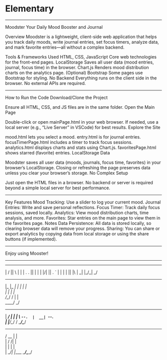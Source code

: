 # Elementary
_______________________________________________
Moodster
Your Daily Mood Booster and Journal

Overview
Moodster is a lightweight, client-side web application that helps you track daily moods, write journal entries, set focus timers, analyze data, and mark favorite entries—all without a complex backend.

Tools & Frameworks Used
HTML, CSS, JavaScript
Core web technologies for the front-end pages.
LocalStorage
Saves all user data (mood entries, journal, focus time) in the browser.
Chart.js
Renders mood distribution charts on the analytics page.
(Optional) Bootstrap
Some pages use Bootstrap for styling.
No Backend
Everything runs on the client side in the browser.
No external APIs are required.
________________________________________________
How to Run the Code
Download/Clone the Project

Ensure all HTML, CSS, and JS files are in the same folder.
Open the Main Page

Double-click or open mainPage.html in your web browser.
If needed, use a local server (e.g., “Live Server” in VSCode) for best results.
Explore the Site

mood.html lets you select a mood.
entry.html is for journal entries.
focusTimerPage.html includes a timer to track focus sessions.
analytics.html displays charts and stats using Chart.js.
favoritesPage.html shows starred (favorite) entries.
LocalStorage Data

Moodster saves all user data (moods, journals, focus time, favorites) in your browser’s LocalStorage.
Closing or refreshing the page preserves data unless you clear your browser’s storage.
No Complex Setup

Just open the HTML files in a browser.
No backend or server is required beyond a simple local server for best performance.
____________________________________________________

Key Features
Mood Tracking: Use a slider to log your current mood.
Journal Entries: Write and save personal reflections.
Focus Timer: Track daily focus sessions, saved locally.
Analytics: View mood distribution charts, time analysis, and more.
Favorites: Star entries on the main page to view them in the favorites page.
Notes
Data Persistence: All data is stored locally, so clearing browser data will remove your progress.
Sharing: You can share or export analytics by copying data from local storage or using the share buttons (if implemented).
___________________________________________________

Enjoy using Mooster!
___________________________________________________


___  ___ _   _ 
|  \/  || \ | |
| .  . ||  \| |
| |\/| || . ` |
| |  | || |\  |
\_|  |_/\_| \_/
               
               

   ___ _____ 
  |_  |_   _|
    | | | |  
    | | | |  
/\__/ / | |  
\____/  \_/  
             
             


 _____ _____ 
|  ___/  ___|
| |__ \ `--. 
|  __| `--. \
| |___/\__/ /
\____/\____/ 
             
             


 _____  _     
/  __ \| |    
| /  \/| |    
| |    | |    
| \__/\| |____
 \____/\_____/
              
              

             
             


